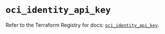 # `oci_identity_api_key`

Refer to the Terraform Registry for docs: [`oci_identity_api_key`](https://registry.terraform.io/providers/oracle/oci/6.18.0/docs/resources/identity_api_key).
